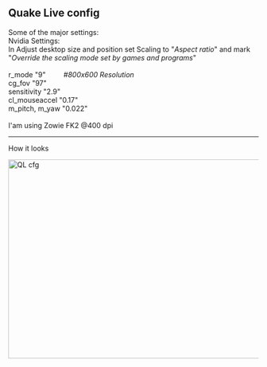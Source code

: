 <h2>Quake Live config</h2>
<p>Some of the major settings:<br>
Nvidia Settings:<br> In Adjust desktop size and position set Scaling to "<i>Aspect ratio</i>" and mark "<i>Override the scaling mode set by games and programs</i>"<br><br>
r_mode "9" &emsp;&emsp; <i>#800x600 Resolution</i><br>
cg_fov "97"<br>
sensitivity "2.9"<br>
cl_mouseaccel "0.17"<br>
m_pitch, m_yaw "0.022"<br>
<br>
I'am using Zowie FK2 @400 dpi</p>
<hr>



How it looks
<p><img src="https://i.ibb.co/W2Bqvx2/shot0002.jpg" alt="QL cfg" style="height: 400px; width:533px;"/></p>
